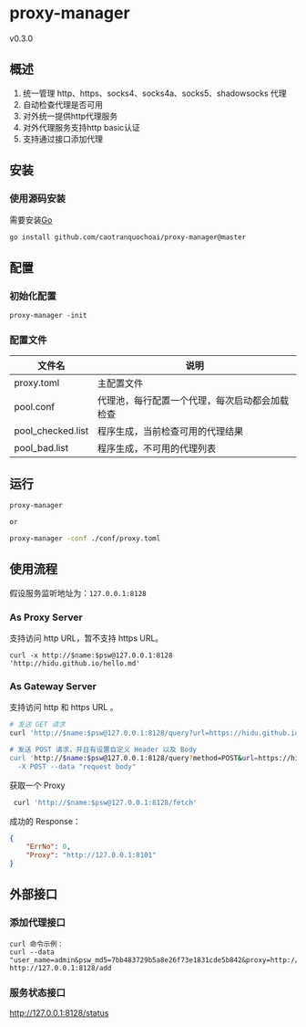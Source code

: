 proxy-manager
============
v0.3.0

## 概述
1.  统一管理 http、https、socks4、socks4a、socks5、shadowsocks 代理
2.  自动检查代理是否可用
3.  对外统一提供http代理服务
4.  对外代理服务支持http basic认证
5.  支持通过接口添加代理

## 安装
### 使用源码安装
需要安装[Go](https://golang.org/dl/  "下载安装")
```
go install github.com/caotranquochoai/proxy-manager@master
```

## 配置
### 初始化配置
```
proxy-manager -init
```
### 配置文件
<table>
<thead>
 <tr>
    <th>文件名</th>
    <th>说明</th>
 </tr>
</thead>
<tbody>
  <tr>
    <td>proxy.toml</td>
    <td>主配置文件</td>
  </tr>
  <tr>
    <td>pool.conf</td>
    <td>代理池，每行配置一个代理，每次启动都会加载检查</td>
  </tr>
  <tr>
    <td>pool_checked.list</td>
    <td>程序生成，当前检查可用的代理结果</td>
  </tr>
  <tr>
    <td>pool_bad.list</td>
    <td>程序生成，不可用的代理列表</td>
  </tr>
</tbody>
</table>



## 运行
```bash
proxy-manager

or

proxy-manager -conf ./conf/proxy.toml
```


## 使用流程
假设服务监听地址为：`127.0.0.1:8128`

### As Proxy Server
支持访问 http URL，暂不支持 https URL。
```
curl -x http://$name:$psw@127.0.0.1:8128 'http://hidu.github.io/hello.md'
```

### As Gateway Server
支持访问 http 和 https URL 。
```bash
# 发送 GET 请求
curl 'http://$name:$psw@127.0.0.1:8128/query?url=https://hidu.github.io/hello.md

# 发送 POST 请求，并且有设置自定义 Header 以及 Body 
curl 'http://$name:$psw@127.0.0.1:8128/query?method=POST&url=https://hidu.github.io/hello.md&headers={"a":["a"]}' \
  -X POST --data "request body"
```

获取一个 Proxy
```bash
 curl 'http://$name:$psw@127.0.0.1:8128/fetch'
```

成功的 Response：
```json
{
    "ErrNo": 0,
    "Proxy": "http://127.0.0.1:8101"
}
```

## 外部接口

### 添加代理接口
```
curl 命令示例：
curl --data "user_name=admin&psw_md5=7bb483729b5a8e26f73e1831cde5b842&proxy=http://10.0.1.9:3128" http://127.0.0.1:8128/add
```

### 服务状态接口
http://127.0.0.1:8128/status
